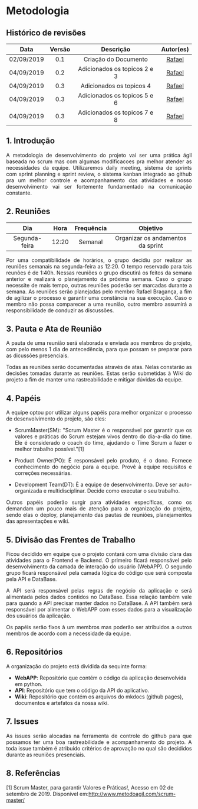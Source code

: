 # Metodologia

## Histórico de revisões
|   Data   |  Versão  |        Descrição       |          Autor(es)          |
|:--------:|:--------:|:----------------------:|:---------------------------:|
|02/09/2019|   0.1    | Criação do Documento |  [Rafael](https://github.com/rafaelbrg) |
|04/09/2019|   0.2    | Adicionados os topicos 2 e 3 |  [Rafael](https://github.com/rafaelbrg) |
|04/09/2019|   0.3    | Adicionados os topicos 4 |  [Rafael](https://github.com/rafaelbrg) |
|04/09/2019|   0.3    | Adicionados os topicos 5 e 6 |  [Rafael](https://github.com/rafaelbrg) |
|04/09/2019|   0.3    | Adicionados os topicos 7 e 8 |  [Rafael](https://github.com/rafaelbrg) |


## 1. Introdução

<p align = "justify">A metodologia de desenvolvimento do projeto vai ser uma prática ágil baseada no scrum mas com algumas modificacoes pra melhor atender as necessidades da equipe. Utilizaremos daily meeting, sistema de sprints com sprint planning e sprint review, o sistema kanban integrado ao github pra um melhor controle e acompanhamento das atividades e nosso desenvolvimento vai ser fortemente fundamentado na comunicação constante.</p>

## 2. Reuniões
|   Dia   |  Hora  |        Frequência       | Objetivo |
|:------:|:------:|:----------:|:---------:|
|Segunda-feira|12:20|Semanal|Organizar os andamentos da sprint|


<p align = "justify">Por uma compatibilidade de horários, o grupo decidiu por realizar as reuniões semanais na segunda-feira as 12:20. O tempo reservado para tais reunões é de 1:40h.
Nessas reuniões o grupo discutirá os feitos da semana anterior e realizará o planejamento da próxima semana. Caso o grupo necessite de mais tempo, outras reuniões poderão ser marcadas durante a semana.
As reuniões serão planejadas pelo membro Rafael Bragança, a fim de agilizar o processo e garantir uma constância na sua execução. Caso o membro não possa comparecer a uma reunião, outro membro assumirá a responsibilidade de conduzir as discussões. </p>  

## 3. Pauta e Ata de Reunião

<p align = "justify">A pauta de uma reunião será elaborada e enviada aos membros do projeto, com pelo menos 1 dia de antecedência, para que possam se preparar para as dicussões presenciais.</p>

<p align = "justify">Todas as reuniões serão documentadas através de atas. Nelas constarão as decisões tomadas durante as reuniões. Estas serão submetidas à Wiki do projeto a fim de manter uma rastreabilidade e mitigar dúvidas da equipe.</p>

## 4. Papéis

 <p align = "justify">A equipe optou por utilizar alguns papéis para melhor organizar o processo de desenvolvimento do projeto, são eles:</p>

 * <p align = "justify">ScrumMaster(SM): "Scrum Master é o responsável por garantir que os valores e práticas do Scrum estejam vivos dentro do dia-a-dia do time. Ele é considerado o coach do time, ajudando o Time Scrum a fazer o melhor trabalho possível."[1]</p>

* <p align = "justify">Product Owner(PO): É responsável pelo produto, é o dono. Fornece conhecimento do negócio para a equipe. Provê à equipe requisitos e correções necessárias.</p>

* <p align = "justify">Development Team(DT): È a equipe de desenvolvimento. Deve ser auto-organizada e multidisciplinar. Decide como executar o seu trabalho.</p>

 <p align = "justify">Outros papéis poderão surgir para atividades específicas, como os demandam um pouco mais de atenção para a organização do projeto, sendo elas o deploy, planejamento das pautas de reuniões, planejamentos das apresentações e wiki. </p>

## 5. Divisão das Frentes de Trabalho

<p align = "justify">Ficou decidido em equipe que o projeto contará com uma divisão clara das atividades para o Frontend e Backend. O primeiro ficará responsável pelo desenvolvimento da camada de interação do usuário (WebAPP). O segundo grupo ficará responsável pela camada lógica do código que será composta pela API e DataBase.</p>

<p align = "justify">A API será responsável pelas regras de negócio da aplicação e será alimentada pelos dados contidos no DataBase. Essa relação também vale para quando a API precisar manter dados no DataBase. A API também será responsável por alimentar o WebAPP com esses dados para a visualização dos usuários da aplicação.</p>

<p align = "justify"> Os papéis serão fixos à um membros mas poderão ser atribuidos a outros membros de acordo com a necessidade da equipe.</p>


## 6. Repositórios

A organização do projeto está dividida da sequinte forma:

* **WebAPP**: Repositório que contém o código da aplicação desenvolvida em python.
* **API**: Repositório que tem o código da API do aplicativo.
* **Wiki**: Repositório que contém os arquivos do mkdocs (github pages), documentos e artefatos da nossa wiki.


## 7. Issues

 <p align = "justify">As issues serão alocadas na ferramenta de controle do github para que possamos ter uma boa rastreabilidade e acompanhamento do projeto. A toda issue também é atribuído critérios de aprovação no qual são decididos durante as reuniões presenciais.

## 8. Referências

[1] Scrum Master, para garantir Valores e Práticas!, Acesso em 02 de setembro de 2019. Disponível em:http://www.metodoagil.com/scrum-master/
